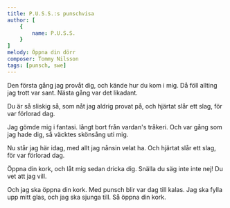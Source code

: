 ```yaml
---
title: P.U.S.S.:s punschvisa
author: [
	{
		name: P.U.S.S.
	}
]
melody: Öppna din dörr
composer: Tommy Nilsson
tags: [punsch, swe]
---
```


Den första gång jag provåt dig,
och kände hur du kom i mig.
Då föll allting jag trott var sant.
Nästa gång var det likadant.

Du är så sliskig så,
som nåt jag aldrig provat på,
och hjärtat slår ett slag,
för var förlorad dag.

Jag gömde mig i fantasi.
långt bort från vardan's tråkeri.
Och var gång som jag hade dig,
så väcktes skönsång uti mig.

Nu står jag här idag,
med allt jag nånsin velat ha.
Och hjärtat slår ett slag,
för var förlorad dag.

Öppna din kork,
och låt mig sedan dricka dig.
Snälla du säg inte inte nej!
Du vet att jag vill.

Och jag ska öppna din kork.
Med punsch blir var dag till kalas.
Jag ska fylla upp mitt glas,
och jag ska sjunga till.
Så öppna din kork.
